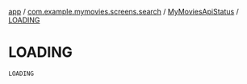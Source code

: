 [app](../../index.md) / [com.example.mymovies.screens.search](../index.md) / [MyMoviesApiStatus](index.md) / [LOADING](./-l-o-a-d-i-n-g.md)

# LOADING

`LOADING`